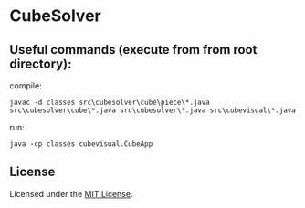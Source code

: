 # CubeSolver
## Useful commands (execute from from root directory):
compile:
```
javac -d classes src\cubesolver\cube\piece\*.java src\cubesolver\cube\*.java src\cubesolver\*.java src\cubevisual\*.java
```
run:
```
java -cp classes cubevisual.CubeApp
```
## License
Licensed under the [MIT License](LICENSE).
